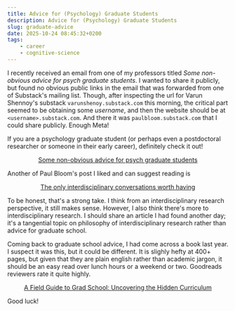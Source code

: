 ```yaml
---
title: Advice for (Psychology) Graduate Students
description: Advice for (Psychology) Graduate Students
slug: graduate-advice
date: 2025-10-24 08:45:32+0200
tags:
    - career
    - cognitive-science
---
```


I recently received an email from one of my professors titled *Some non-obvious advice for psych graduate students*. I wanted to share it publicly, but found no obvious public links in the email that was forwarded from one of Substack's mailing list. Though, after inspecting the url for Varun Shennoy's substack `varunshenoy.substack.com` this morning, the critical part seemed to be obtaining some *username*, and then the website should be at `<username>.substack.com`. And there it was `paulbloom.substack.com` that I could share publicly. Enough Meta!

If you are a psychology graduate student (or perhaps even a postdoctoral researcher or someone in their early career), definitely check it out!

<center>
  <a class="link" href="https://smallpotatoes.paulbloom.net/p/some-non-obvious-advice-for-psych">
    Some non-obvious advice for psych graduate students 
  </a>
</center>

Another of Paul Bloom's post I liked and can suggest reading is

<center>
  <a class="link" href="https://smallpotatoes.paulbloom.net/p/the-only-interdisciplinary-conversations">
    The only interdisciplinary conversations worth having
  </a>
</center>

To be honest, that's a strong take. I think from an interdisciplinary research perspective, it still makes sense. However, I also think there's more to interdisciplinary research. I should share an article I had found another day; it's a tangential topic on philosophy of interdisciplinary research rather than advice for graduate school.

Coming back to graduate school advice, I had come across a book last year. I suspect it was this, but it could be different. It is slighly hefty at 400+ pages, but given that they are plain english rather than academic jargon, it should be an easy read over lunch hours or a weekend or two. Goodreads reviewers rate it quite highly.

<center>
  <a class="link" href="https://www.goodreads.com/book/show/52579211-a-field-guide-to-grad-school">
    A Field Guide to Grad School: Uncovering the Hidden Curriculum
  </a>
</center>

Good luck!




